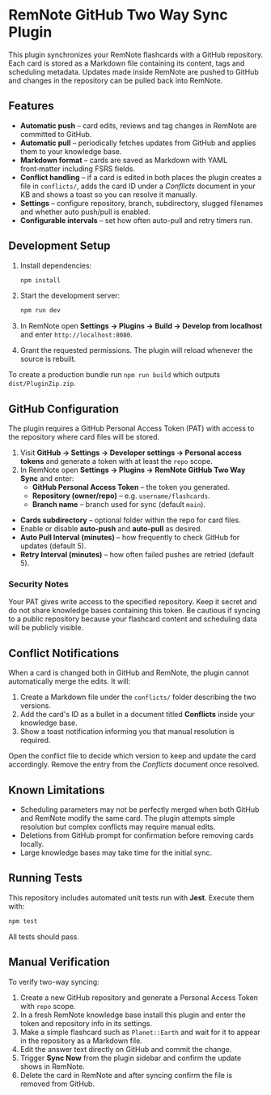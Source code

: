 # RemNote GitHub Two Way Sync Plugin

This plugin synchronizes your RemNote flashcards with a GitHub repository. Each card is stored as a Markdown file containing its content, tags and scheduling metadata. Updates made inside RemNote are pushed to GitHub and changes in the repository can be pulled back into RemNote.

## Features

- **Automatic push** – card edits, reviews and tag changes in RemNote are committed to GitHub.
- **Automatic pull** – periodically fetches updates from GitHub and applies them to your knowledge base.
- **Markdown format** – cards are saved as Markdown with YAML front‑matter including FSRS fields.
- **Conflict handling** – if a card is edited in both places the plugin creates a file in `conflicts/`, adds the card ID under a *Conflicts* document in your KB and shows a toast so you can resolve it manually.
- **Settings** – configure repository, branch, subdirectory, slugged filenames and whether auto push/pull is enabled.
- **Configurable intervals** – set how often auto-pull and retry timers run.

## Development Setup

1. Install dependencies:

   ```bash
   npm install
   ```

2. Start the development server:

   ```bash
   npm run dev
   ```

3. In RemNote open **Settings → Plugins → Build → Develop from localhost** and enter `http://localhost:8080`.
4. Grant the requested permissions. The plugin will reload whenever the source is rebuilt.

To create a production bundle run `npm run build` which outputs `dist/PluginZip.zip`.

## GitHub Configuration

The plugin requires a GitHub Personal Access Token (PAT) with access to the repository where card files will be stored.

1. Visit **GitHub → Settings → Developer settings → Personal access tokens** and generate a token with at least the `repo` scope.
2. In RemNote open **Settings → Plugins → RemNote GitHub Two Way Sync** and enter:
   - **GitHub Personal Access Token** – the token you generated.
   - **Repository (owner/repo)** – e.g. `username/flashcards`.
   - **Branch name** – branch used for sync (default `main`).
- **Cards subdirectory** – optional folder within the repo for card files.
- Enable or disable **auto‑push** and **auto‑pull** as desired.
- **Auto Pull Interval (minutes)** – how frequently to check GitHub for updates (default 5).
- **Retry Interval (minutes)** – how often failed pushes are retried (default 5).

### Security Notes

Your PAT gives write access to the specified repository. Keep it secret and do not share knowledge bases containing this token. Be cautious if syncing to a public repository because your flashcard content and scheduling data will be publicly visible.

## Conflict Notifications

When a card is changed both in GitHub and RemNote, the plugin cannot automatically merge the edits. It will:

1. Create a Markdown file under the `conflicts/` folder describing the two versions.
2. Add the card's ID as a bullet in a document titled **Conflicts** inside your knowledge base.
3. Show a toast notification informing you that manual resolution is required.

Open the conflict file to decide which version to keep and update the card accordingly. Remove the entry from the *Conflicts* document once resolved.

## Known Limitations

- Scheduling parameters may not be perfectly merged when both GitHub and RemNote modify the same card. The plugin attempts simple resolution but complex conflicts may require manual edits.
- Deletions from GitHub prompt for confirmation before removing cards locally.
- Large knowledge bases may take time for the initial sync.

## Running Tests

This repository includes automated unit tests run with **Jest**. Execute them with:

```bash
npm test
```

All tests should pass.

## Manual Verification

To verify two-way syncing:

1. Create a new GitHub repository and generate a Personal Access Token with `repo` scope.
2. In a fresh RemNote knowledge base install this plugin and enter the token and repository info in its settings.
3. Make a simple flashcard such as `Planet::Earth` and wait for it to appear in the repository as a Markdown file.
4. Edit the answer text directly on GitHub and commit the change.
5. Trigger **Sync Now** from the plugin sidebar and confirm the update shows in RemNote.
6. Delete the card in RemNote and after syncing confirm the file is removed from GitHub.


